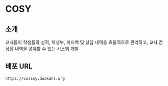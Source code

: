 # COSY

## 소개
교사들이 학생들의 성적, 학생부, 피드백 및 상담 내역을 효율적으로 관리하고, 교사 간 상담 내역을 공유할 수 있는 시스템 개발

## 배포 URL
`https://cosssy.duckdns.org`
